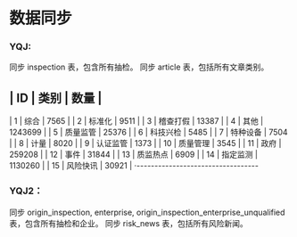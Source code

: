 # 数据同步

### YQJ:

同步 inspection 表，包含所有抽检。
同步 article 表，包括所有文章类别。

| ID | 类别         |    数量    |
---------------------------------
|  1 | 综合         |     7565   |
|  2 | 标准化       |     9511   |
|  3 | 稽查打假     |     13387   |
|  4 | 其他         |     1243699   |
|  5 | 质量监管     |     25376   |
|  6 | 科技兴检     |     5485   |
|  7 | 特种设备     |     7504   |
|  8 | 计量         |     8020   |
|  9 | 认证监管     |     1373   |
| 10 | 质量管理     |     3545   |
| 11 | 政府         |     259208   |
| 12 | 事件         |     31844   |
| 13 | 质监热点     |     6909   |
| 14 | 指定监测     |     1130260   |
| 15 | 风险快讯     |     30921   |
·----------------------------------

### YQJ2：

同步 origin_inspection, enterprise, origin_inspection_enterprise_unqualified 表，包含所有抽检和企业。
同步 risk_news 表，包括所有风险新闻。
